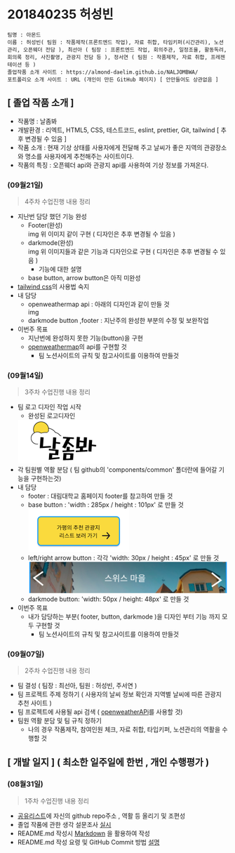 # 201840235 허성빈
    팀명 : 아몬드   
    이름 : 허성빈( 팀원 : 작품제작(프론트엔드 작업), 자료 취합, 타임키퍼(시간관리), 노션관리, 오픈웨더 전담 ), 최선아 ( 팀장 : 프론트엔드 작업, 회의주관, 일정조율, 활동독려, 회의록 정리, 사진촬영, 관광지 전담 등 ), 정서연 ( 팀원 : 작품제작, 자료 취합, 프레젠테이션 등 )   
    졸업작품 소개 사이트 : https://almond-daelim.github.io/NALJOMBWA/
    포트폴리오 소개 사이트 : URL (개인이 만든 GitHub 페이지) [ 안만들어도 상관없음 ]

## [ 졸업 작품 소개 ]   
 - 작품명 : 날좀봐
 - 개발환경 : 리엑트, HTML5, CSS, 테스트코드, eslint, prettier, Git, tailwind [ 추후 변경될 수 있음 ]
 - 작품 소개 : 현재 기상 상태를 사용자에게 전달해 주고 날씨가 좋은 지역의 관광장소와 명소를 사용자에게 추천해주는 사이트이다.
 - 작품의 특징 : 오픈웨더 api와 관광지 api를 사용하여 기상 정보를 가져온다.
 
 ### (09월21일)
 >4주차 수업진행 내용 정리
 - 지난번 담당 했던 기능 완성
    - Footer(완성) <br>
    img
    위 이미지 같이 구현 ( 디자인은 추후 변경될 수 있음 )
    - darkmode(완성) <br>
    img
    위 이미지들과 같은 기능과 디자인으로 구현 ( 디자인은 추후 변경될 수 있음 )
        - 기능에 대한 설명
    - base button, arrow button은 아직 미완성
 - [tailwind css](https://tailwindcss.com/)의 사용법 숙지
 - 내 담당
    - openweathermap api : 아래의 디자인과 같이 만들 것 <br>
    img
    - darkmode button ,footer : 지난주의 완성한 부분의 수정 및 보완작업
 - 이번주 목표
    - 지난번에 완성하지 못한 기능(button)을 구현
    - [openweathermap](https://openweathermap.org/api)의 api를 구현할 것
        - 팀 노션사이트의 규칙 및 참고사이트를 이용하여 만들것

### (09월14일)
>3주차 수업진행 내용 정리
- 팀 로고 디자인 작업 시작
    - 완성된 로고디자인    
    <img src="./image/logo.png">
- 각 팀원별 역활 분담 ( 팀 github의 'components/common' 폴더란에 들어갈 기능을 구현하는것)
- 내 담당 
    - footer : 대림대학교 홈페이지 footer를 참고하여 만들 것 <br>
    - base button : 'width : 285px / height : 101px' 로 만들 것  <br>
    <img src="./image/base-button.PNG"> <br>
    - left/right arrow button : 각각 'width: 30px / height : 45px' 로 만들 것 <br>
    <img src="./image/left_right-button.PNG"> <br>
    - darkmode button: 'width: 50px / height: 48px' 로 만들 것 <br>
- 이번주 목표
    - 내가 담당하는 부분( footer, button, darkmode )을 디자인 부터 기능 까지 모두 구현할 것
        - 팀 노션사이트의 규칙 및 참고사이트를 이용하여 만들것

### (09월07일)
> 2주차 수업진행 내용 정리
- 팀 결성 ( 팀장 : 최선아, 팀원 : 허성빈, 주서연 )
- 팀 프로젝트 주제 정하기 ( 사용자의 날씨 정보 확인과 지역별 날씨에 따른 관광지 추천 사이트 )
- 팀 프로젝트에 사용될 api 검색 ( [openweatherAPi](https://openweathermap.org/api)를 사용할 것)
- 팀원 역활 분담 및 팀 규칙 정하기
    - 나의 경우 작품제작, 참여인원 체크, 자료 취합, 타입키퍼, 노션관리의 역활을 수행할 것


## [ 개발 일지 ] ( 최소한 일주일에 한번 , 개인 수행평가 )
### (08월31일)   
> 1주차 수업진행 내용 정리
- [공유리스트](https://bit.ly/3AupOKk)에 자신의 github repo주소 , 역활 등 올리기 및 조편성 
- 졸업 작품에 관한 생각 설문조사 [실시](https://docs.google.com/forms/d/e/1FAIpQLSfGDeNXpHiORS5-yfNuk5ZC9uGqSlD8vCRrlB9KgsstDqCtag/viewform)  
- README.md 작성시 [Markdown](https://gist.github.com/ihoneymon/652be052a0727ad59601) 을 활용하여 작성
- README.md 작성 요령 및 GitHub Commit 방법 [설명](https://sudo-minz.tistory.com/10)
